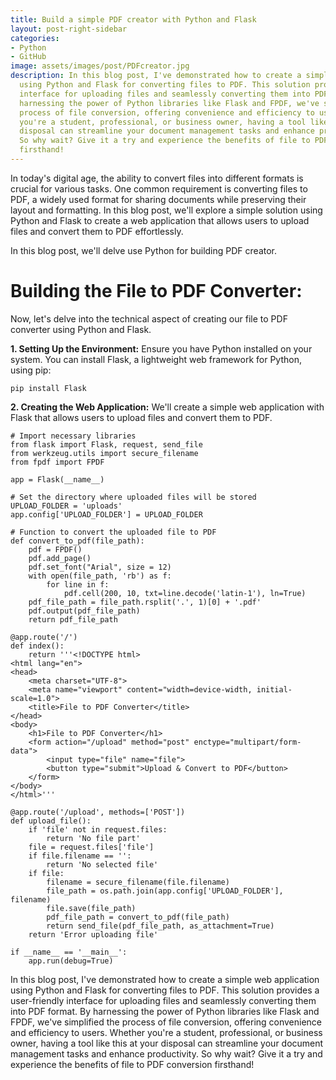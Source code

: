```yaml
---
title: Build a simple PDF creator with Python and Flask
layout: post-right-sidebar
categories:
- Python
- GitHub
image: assets/images/post/PDFcreator.jpg
description: In this blog post, I've demonstrated how to create a simple web application
  using Python and Flask for converting files to PDF. This solution provides a user-friendly
  interface for uploading files and seamlessly converting them into PDF format. By
  harnessing the power of Python libraries like Flask and FPDF, we've simplified the
  process of file conversion, offering convenience and efficiency to users. Whether
  you're a student, professional, or business owner, having a tool like this at your
  disposal can streamline your document management tasks and enhance productivity.
  So why wait? Give it a try and experience the benefits of file to PDF conversion
  firsthand!
---
```


In today's digital age, the ability to convert files into different formats is crucial for various tasks. One common requirement is converting files to PDF, a widely used format for sharing documents while preserving their layout and formatting. In this blog post, we'll explore a simple solution using Python and Flask to create a web application that allows users to upload files and convert them to PDF effortlessly.


In this blog post, we'll delve use Python for building PDF creator.
# **Building the File to PDF Converter:**

Now, let's delve into the technical aspect of creating our file to PDF converter using Python and Flask.

**1. Setting Up the Environment:**
Ensure you have Python installed on your system. You can install Flask, a lightweight web framework for Python, using pip:

```
pip install Flask

```
**2. Creating the Web Application:**
We'll create a simple web application with Flask that allows users to upload files and convert them to PDF.

```
# Import necessary libraries
from flask import Flask, request, send_file
from werkzeug.utils import secure_filename
from fpdf import FPDF

app = Flask(__name__)

# Set the directory where uploaded files will be stored
UPLOAD_FOLDER = 'uploads'
app.config['UPLOAD_FOLDER'] = UPLOAD_FOLDER

# Function to convert the uploaded file to PDF
def convert_to_pdf(file_path):
    pdf = FPDF()
    pdf.add_page()
    pdf.set_font("Arial", size = 12)
    with open(file_path, 'rb') as f:
        for line in f:
            pdf.cell(200, 10, txt=line.decode('latin-1'), ln=True)
    pdf_file_path = file_path.rsplit('.', 1)[0] + '.pdf'
    pdf.output(pdf_file_path)
    return pdf_file_path

@app.route('/')
def index():
    return '''<!DOCTYPE html>
<html lang="en">
<head>
    <meta charset="UTF-8">
    <meta name="viewport" content="width=device-width, initial-scale=1.0">
    <title>File to PDF Converter</title>
</head>
<body>
    <h1>File to PDF Converter</h1>
    <form action="/upload" method="post" enctype="multipart/form-data">
        <input type="file" name="file">
        <button type="submit">Upload & Convert to PDF</button>
    </form>
</body>
</html>'''

@app.route('/upload', methods=['POST'])
def upload_file():
    if 'file' not in request.files:
        return 'No file part'
    file = request.files['file']
    if file.filename == '':
        return 'No selected file'
    if file:
        filename = secure_filename(file.filename)
        file_path = os.path.join(app.config['UPLOAD_FOLDER'], filename)
        file.save(file_path)
        pdf_file_path = convert_to_pdf(file_path)
        return send_file(pdf_file_path, as_attachment=True)
    return 'Error uploading file'

if __name__ == '__main__':
    app.run(debug=True)

```


In this blog post, I've demonstrated how to create a simple web application using Python and Flask for converting files to PDF. This solution provides a user-friendly interface for uploading files and seamlessly converting them into PDF format. By harnessing the power of Python libraries like Flask and FPDF, we've simplified the process of file conversion, offering convenience and efficiency to users. Whether you're a student, professional, or business owner, having a tool like this at your disposal can streamline your document management tasks and enhance productivity. So why wait? Give it a try and experience the benefits of file to PDF conversion firsthand!
